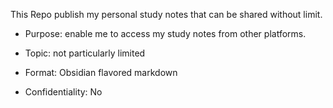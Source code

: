 This Repo publish my personal study notes that can be shared without limit.
- Purpose: enable me to access my study notes from other platforms.

- Topic: not particularly limited
- Format: Obsidian flavored markdown
- Confidentiality: No
